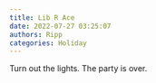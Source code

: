 ```yaml
---
title: Lib R Ace
date: 2022-07-27 03:25:07
authors: Ripp
categories: Holiday
---
```


 Turn out the lights. The party is over.